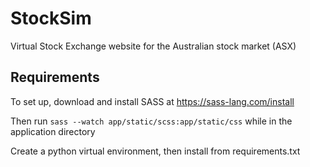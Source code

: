 # StockSim
Virtual Stock Exchange website for the Australian stock market (ASX)

## Requirements

To set up, download and install SASS at https://sass-lang.com/install

Then run `sass --watch app/static/scss:app/static/css` while in the application directory

Create a python virtual environment, then install from requirements.txt
